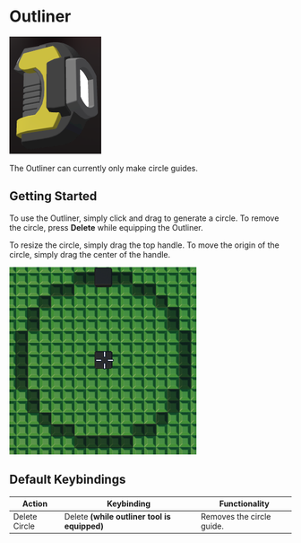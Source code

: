 # Outliner

![Outline](../images/tools/outliner.png)

The Outliner can currently only make circle guides.

## Getting Started

To use the Outliner, simply click and drag to generate a circle. To remove the circle, press **Delete** while equipping the Outliner.

To resize the circle, simply drag the top handle. To move the origin of the circle, simply drag the center of the handle.

![Outliner Circle](../images/tools/outliner_circle.png)

## Default Keybindings

|Action|Keybinding|Functionality|
|---|---|---|
|Delete Circle|Delete **(while outliner tool is equipped)**|Removes the circle guide.|